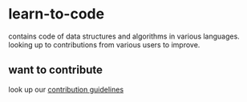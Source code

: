 # learn-to-code
contains code of data structures and algorithms in various languages.
looking up to contributions from various users to improve.

## want to contribute
look up our [contribution guidelines](https://github.com/tornado-12/learn-to-code/blob/master/CONTRIBUTING.md) 
